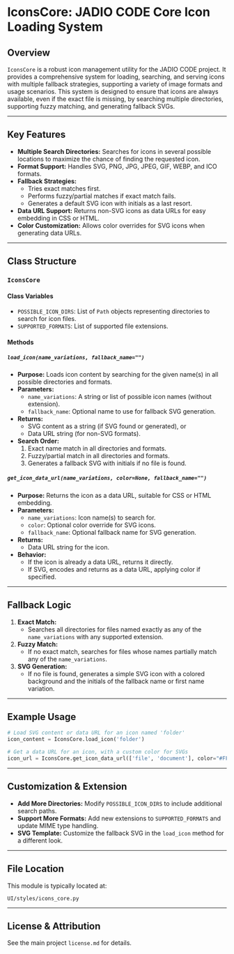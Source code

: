 # IconsCore: JADIO CODE Core Icon Loading System

## Overview

`IconsCore` is a robust icon management utility for the JADIO CODE project. It provides a comprehensive system for loading, searching, and serving icons with multiple fallback strategies, supporting a variety of image formats and usage scenarios. This system is designed to ensure that icons are always available, even if the exact file is missing, by searching multiple directories, supporting fuzzy matching, and generating fallback SVGs.

---

## Key Features

- **Multiple Search Directories:** Searches for icons in several possible locations to maximize the chance of finding the requested icon.
- **Format Support:** Handles SVG, PNG, JPG, JPEG, GIF, WEBP, and ICO formats.
- **Fallback Strategies:**
  - Tries exact matches first.
  - Performs fuzzy/partial matches if exact match fails.
  - Generates a default SVG icon with initials as a last resort.
- **Data URL Support:** Returns non-SVG icons as data URLs for easy embedding in CSS or HTML.
- **Color Customization:** Allows color overrides for SVG icons when generating data URLs.

---

## Class Structure

### `IconsCore`

#### Class Variables
- `POSSIBLE_ICON_DIRS`: List of `Path` objects representing directories to search for icon files.
- `SUPPORTED_FORMATS`: List of supported file extensions.

#### Methods

##### `load_icon(name_variations, fallback_name="")`
- **Purpose:** Loads icon content by searching for the given name(s) in all possible directories and formats.
- **Parameters:**
  - `name_variations`: A string or list of possible icon names (without extension).
  - `fallback_name`: Optional name to use for fallback SVG generation.
- **Returns:**
  - SVG content as a string (if SVG found or generated), or
  - Data URL string (for non-SVG formats).
- **Search Order:**
  1. Exact name match in all directories and formats.
  2. Fuzzy/partial match in all directories and formats.
  3. Generates a fallback SVG with initials if no file is found.

##### `get_icon_data_url(name_variations, color=None, fallback_name="")`
- **Purpose:** Returns the icon as a data URL, suitable for CSS or HTML embedding.
- **Parameters:**
  - `name_variations`: Icon name(s) to search for.
  - `color`: Optional color override for SVG icons.
  - `fallback_name`: Optional fallback name for SVG generation.
- **Returns:**
  - Data URL string for the icon.
- **Behavior:**
  - If the icon is already a data URL, returns it directly.
  - If SVG, encodes and returns as a data URL, applying color if specified.

---

## Fallback Logic

1. **Exact Match:**
   - Searches all directories for files named exactly as any of the `name_variations` with any supported extension.
2. **Fuzzy Match:**
   - If no exact match, searches for files whose names partially match any of the `name_variations`.
3. **SVG Generation:**
   - If no file is found, generates a simple SVG icon with a colored background and the initials of the fallback name or first name variation.

---

## Example Usage

```python
# Load SVG content or data URL for an icon named 'folder'
icon_content = IconsCore.load_icon('folder')

# Get a data URL for an icon, with a custom color for SVGs
icon_url = IconsCore.get_icon_data_url(['file', 'document'], color="#FF8800")
```

---

## Customization & Extension
- **Add More Directories:** Modify `POSSIBLE_ICON_DIRS` to include additional search paths.
- **Support More Formats:** Add new extensions to `SUPPORTED_FORMATS` and update MIME type handling.
- **SVG Template:** Customize the fallback SVG in the `load_icon` method for a different look.

---

## File Location
This module is typically located at:
```
UI/styles/icons_core.py
```

---

## License & Attribution
See the main project `license.md` for details.
